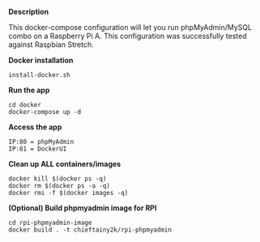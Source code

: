 **Description**

This docker-compose configuration will let you run phpMyAdmin/MySQL combo on a Raspberry Pi A.
This configuration was successfully tested against Raspbian Stretch.

**Docker installation**

`````
install-docker.sh
`````

**Run the app**

`````
cd docker
docker-compose up -d 
`````

**Access the app**

`````
IP:80 = phpMyAdmin
IP:81 = DockerUI
`````

**Clean up ALL containers/images**
`````
docker kill $(docker ps -q)
docker rm $(docker ps -a -q)
docker rmi -f $(docker images -q)
`````

**(Optional) Build phpmyadmin image for RPI**
`````
cd rpi-phpmyadmin-image
docker build . -t chieftainy2k/rpi-phpmyadmin
`````
